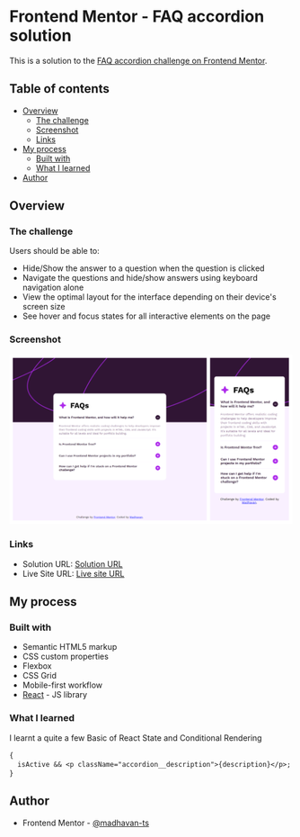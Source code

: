 # Frontend Mentor - FAQ accordion solution

This is a solution to the [FAQ accordion challenge on Frontend Mentor](https://www.frontendmentor.io/challenges/faq-accordion-wyfFdeBwBz).

## Table of contents

- [Overview](#overview)
  - [The challenge](#the-challenge)
  - [Screenshot](#screenshot)
  - [Links](#links)
- [My process](#my-process)
  - [Built with](#built-with)
  - [What I learned](#what-i-learned)
- [Author](#author)

## Overview

### The challenge

Users should be able to:

- Hide/Show the answer to a question when the question is clicked
- Navigate the questions and hide/show answers using keyboard navigation alone
- View the optimal layout for the interface depending on their device's screen size
- See hover and focus states for all interactive elements on the page

### Screenshot

![](./screenshot.png)

### Links

- Solution URL: [Solution URL](https://www.frontendmentor.io/solutions/responsive-faq-accordion-using-reactjs-aK6f1joqFl)
- Live Site URL: [Live site URL](https://venerable-sfogliatella-9d57c4.netlify.app/FAQ-Accordion)

## My process

### Built with

- Semantic HTML5 markup
- CSS custom properties
- Flexbox
- CSS Grid
- Mobile-first workflow
- [React](https://reactjs.org/) - JS library

### What I learned

I learnt a quite a few Basic of React State and Conditional Rendering

```tsx
{
  isActive && <p className="accordion__description">{description}</p>;
}
```

## Author

- Frontend Mentor - [@madhavan-ts](https://www.frontendmentor.io/profile/madhavan-ts)
